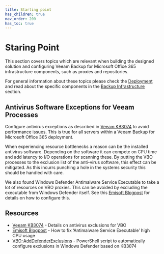 ```yaml
---
title: Starting point
has_children: true
nav_order: 200
has_toc: true
---
```


# Staring Point

This section covers topics which are relevant when building the designed solution and configuring
Veeam Backup for Microsoft Office 365 infrastructure components, such as proxies and repositories.

For general information about these topics please check the
[Deployment](https://helpcenter.veeam.com/docs/vbo365/guide/vbo_deployment.html) and read about the
specific components in the
[Backup Infrastructure](https://helpcenter.veeam.com/docs/vbo365/guide/backup_infrastructure.html)
section.

## Antivirus Software Exceptions for Veeam Processes

Configure antivirus exceptions as described in [Veeam KB3074] to avoid performance issues. This is
true for all servers within a Veeam Backup for Microsoft Office 365 deployment.

When experiencing resource bottlenecks a reason can be the installed antivirus software. Depending
on the software it can compete on CPU time and add latency to I/O operations for scanning these.
By putting the VBO processes to the exclusion list of the anti-virus software, this effect can be
mitigated. As this incurrs punching a hole in the systems security this should be handled with care.

We also found Windows Defender Antimalware Service Executable to take a lot of resources on VBO
proxies. This can be avoided by excluding the executable from Windows Defender itself. See this
[Emisoft Blogpost] for details on how to configure this.

## Resources

- [Veeam KB3074] - Details on antivirus exclusions for VBO
- [Emisoft Blogpost] - How to fix ‘Antimalware Service Executable’ high CPU usage
- [VBO-AddDefenderExclusions] - PowerShell script to automatically configure exclusions in Windows
  Defender based on KB3074

[veeam kb3074]: https://www.veeam.com/kb3074
[emisoft blogpost]: https://blog.emsisoft.com/en/28620/antimalware-service-executable/
[VBO-AddDefenderExclusions]: https://github.com/VeeamHub/powershell/tree/master/VBO-AddDefenderExclusions
